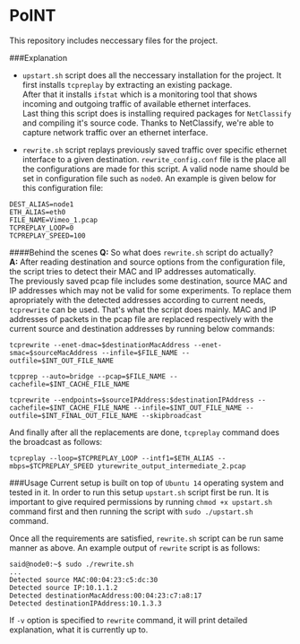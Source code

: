# PoINT
This repository includes neccessary files for the project.

###Explanation
- <code>upstart.sh</code> script does all the neccessary installation for the project. It first installs <code>tcpreplay</code> by extracting an existing package.<br/>
After that it installs <code>ifstat</code> which is a monitoring tool that shows incoming and outgoing traffic of available ethernet interfaces.<br/>
Last thing this script does is installing required packages for <code>NetClassify</code> and compiling it's source code. Thanks to NetClassify, we're able to capture network traffic over an ethernet interface. 

- <code>rewrite.sh</code> script replays previously saved traffic over specific ethernet interface to a given destination. <code>rewrite_config.conf</code> file is the place all the configurations are made for this script. A valid node name should be set in configuration file such as <code>node0</code>. An example is given below for this configuration file:
 
```
DEST_ALIAS=node1
ETH_ALIAS=eth0
FILE_NAME=Vimeo_1.pcap
TCPREPLAY_LOOP=0
TCPREPLAY_SPEED=100
```

####Behind the scenes
**Q:** So what does <code>rewrite.sh</code> script do actually?<br/>
**A:** After reading destination and source options from the configuration file, the script tries to detect their MAC and IP addresses automatically.<br/> The previously saved pcap file includes some destination, source MAC and IP addresses which may not be valid for some experiments. To replace them apropriately with the detected addresses according to current needs, <code>tcprewrite</code> can be used. That's what the script does mainly. MAC and IP addresses of packets in the pcap file are replaced respectively with the current source and destination addresses by running below commands:

```
tcprewrite --enet-dmac=$destinationMacAddress --enet-smac=$sourceMacAddress --infile=$FILE_NAME --outfile=$INT_OUT_FILE_NAME

tcpprep --auto=bridge --pcap=$FILE_NAME --cachefile=$INT_CACHE_FILE_NAME

tcprewrite --endpoints=$sourceIPAddress:$destinationIPAddress --cachefile=$INT_CACHE_FILE_NAME --infile=$INT_OUT_FILE_NAME --outfile=$INT_FINAL_OUT_FILE_NAME --skipbroadcast

```
And finally after all the replacements are done, <code>tcpreplay</code> command does the broadcast as follows:

```
tcpreplay --loop=$TCPREPLAY_LOOP --intf1=$ETH_ALIAS --mbps=$TCPREPLAY_SPEED yturewrite_output_intermediate_2.pcap
```

###Usage
Current setup is built on top of <code>Ubuntu 14</code> operating system and tested in it. In order to run this setup <code>upstart.sh</code> script first be run. It is important to give required permissions by running <code>chmod +x upstart.sh</code> command first and then running the script with <code>sudo ./upstart.sh</code> command.

Once all the requirements are satisfied, <code>rewrite.sh</code> script can be run same manner as above. An example output of <code>rewrite</code> script is as follows:


```
said@node0:~$ sudo ./rewrite.sh
...
Detected source MAC:00:04:23:c5:dc:30
Detected source IP:10.1.1.2
Detected destinationMacAddress:00:04:23:c7:a8:17
Detected destinationIPAddress:10.1.3.3
```
If <code>-v</code> option is specified to <code>rewrite</code> command, it will print detailed explanation, what it is currently up to.